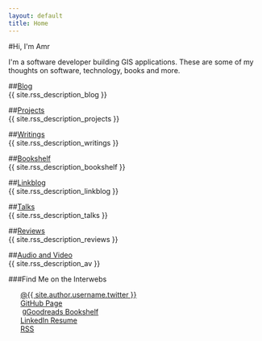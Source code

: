 ```yaml
---
layout: default
title: Home
---
```


#Hi, I'm Amr

I'm a software developer building GIS applications. These are some of my thoughts on software, technology, books and more.

##[Blog](/blog/)  
{{ site.rss_description_blog }}  

##[Projects](/projects/)  
{{ site.rss_description_projects }}  

##[Writings](/writings/)  
{{ site.rss_description_writings }}  

##[Bookshelf](/bookshelf/)  
{{ site.rss_description_bookshelf }}  

##[Linkblog](/linkblog/)  
{{ site.rss_description_linkblog }}  

##[Talks](/talks/)  
{{ site.rss_description_talks }}  

##[Reviews](/reviews/)  
{{ site.rss_description_reviews }}  

##[Audio and Video](/av/)  
{{ site.rss_description_av }}  

<!--
##[Tools](/tools/)##  
{{ site.rss_description_tools }}  

##[Bookmarks](/bookmarks/)##  
{{ site.rss_description_bookmarks }}  

##[Favorites](/favs/)##  
{{ site.rss_description_favs }}  
    -->

###Find Me on the Interwebs  
<ul style="list-style-type:none">
    <li>
        <a class="sidebar-nav-item side-nav-icon" 
   href="https://twitter.com/{{ site.author.username.twitter }}" rel="me">
            <i class="fa fa-twitter fa-lg frontPageIcons" title="twitter.com/{{ site.author.username.twitter }}"></i>@{{ site.author.username.twitter }}
        </a>
    </li>
    <li>
        <a class="sidebar-nav-item side-nav-icon"
	   href="https://github.com/{{ site.author.username.github }}" rel="me">
		    <i class="fa fa-github fa-lg frontPageIcons" title="github.com/{{ site.author.username.github }}"></i>GitHub Page
	    </a>
    </li>
    <li>
        <a class="sidebar-nav-item side-nav-icon" 
           href="http://www.goodreads.com/{{ site.author.username.goodreads }}" rel="me">
            <span style="font-family: helvetica; vertical-align: text-top;padding-left:4px;" class="fa-lg frontPageIcons" title="goodreads.com/{{ site.author.username.goodreads }}">g</span>Goodreads Bookshelf
        </a>
    </li>
    <li>
        <a class="sidebar-nav-item side-nav-icon"
   href="https://www.linkedin.com/in/{{ site.author.username.linkedin }}" rel="me">
            <i class="fa fa-linkedin-square fa-lg frontPageIcons" title="linkedin.com/{{ site.author.username.linkedin }}"></i>LinkedIn Resume
        </a>
    </li>
    <li>
        <a class="sidebar-nav-item side-nav-icon" 
           href="{{ site.rss_page }}">
            <i class="fa fa-rss-square fa-lg frontPageIcons" title="Follow via RSS"></i>RSS
        </a>
    </li>
</ul>
